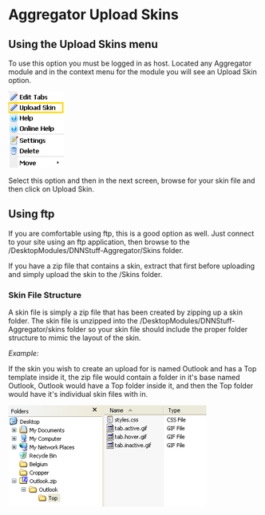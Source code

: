 # Aggregator Upload Skins 

## Using the Upload Skins menu

To use this option you must be logged in as host. Located any Aggregator
module and in the context menu for the module you will see an Upload
Skin option. 

![Upload Skin Menu](images\UploadSkin.png)

Select this option and then in the next screen, browse for your skin
file and then click on Upload Skin.

## Using ftp

If you are comfortable using ftp, this is a good option as well. Just
connect to your site using an ftp application, then browse to the
/DesktopModules/DNNStuff-Aggregator/Skins folder.

If you have a zip file that contains a skin, extract that first before
uploading and simply upload the skin to the /Skins folder.

### Skin File Structure

A skin file is simply a zip file that has been created by zipping up a
skin folder. The skin file is unzipped into the
/DesktopModules/DNNStuff-Aggregator/skins folder so your skin file
should include the proper folder structure to mimic the layout of the
skin.

*Example:*

If the skin you wish to create an upload for is named Outlook and has a
Top template inside it, the zip file would contain a folder in it's base
named Outlook, Outlook would have a Top folder inside it, and then the
Top folder would have it's individual skin files with in.

![Aggregator Skin Structure of Zip File](images\SkinStructure.png)
